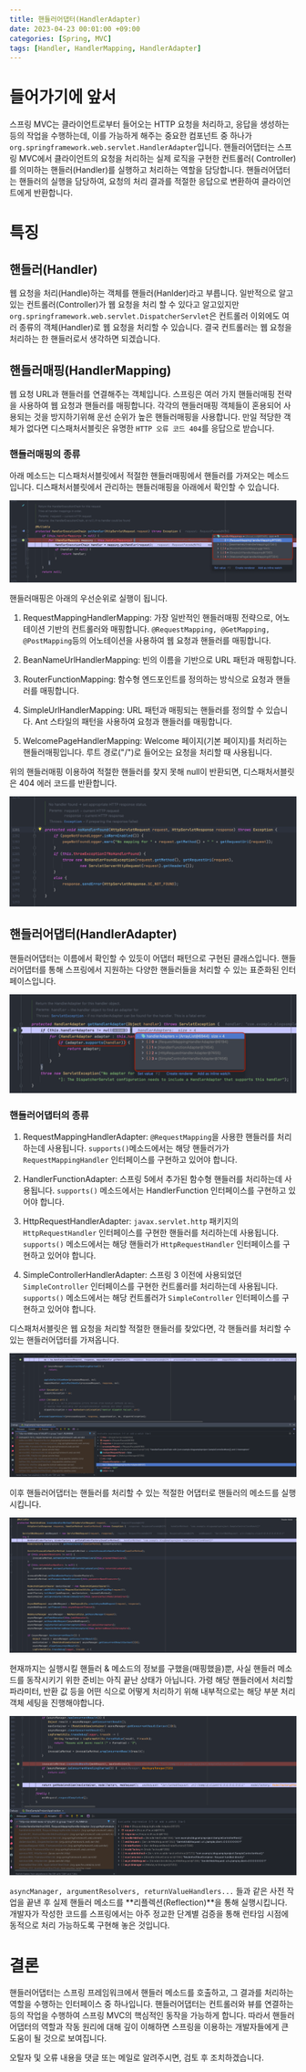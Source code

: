 ```yaml
---
title: 핸들러어댑터(HandlerAdapter)
date: 2023-04-23 00:01:00 +09:00
categories: [Spring, MVC]
tags: [Handler, HandlerMapping, HandlerAdapter]
---
```


# 들어가기에 앞서

스프링 MVC는 클라이언트로부터 들어오는 HTTP 요청을 처리하고, 응답을 생성하는 등의 작업을 수행하는데, 이를 가능하게 해주는 중요한 컴포넌트 중
하나가 ``` org.springframework.web.servlet.HandlerAdapter ```입니다. 핸들러어댑터는 스프링 MVC에서 클라이언트의 요청을 처리하는 실제 로직을 구현한 컨트롤러(
Controller)를 의미하는 핸들러(Handler)를 실행하고 처리하는 역할을 담당합니다. 핸들러어댑터는 핸들러의 실행을 담당하여, 요청의 처리 결과를 적절한 응답으로 변환하여 클라이언트에게 반환합니다.

# 특징

## 핸들러(Handler)

웹 요청을 처리(Handle)하는 객체를 핸들러(Hanlder)라고 부릅니다. 일반적으로 알고 있는 컨트롤러(Controller)가 웹 요청을 처리 할 수 있다고
알고있지만 ``` org.springframework.web.servlet.DispatcherServlet ```은 컨트롤러 이외에도 여러 종류의 객체(Handler)로 웹 요청을 처리할 수 있습니다. 결국
컨트롤러는 웹 요청을 처리하는 한 핸들러로서 생각하면 되겠습니다.

## 핸들러매핑(HandlerMapping)

웹 요청 URL과 핸들러를 연결해주는 객체입니다. 스프링은 여러 가지 핸들러매핑 전략을 사용하여 웹 요청과 핸들러를 매핑합니다. 각각의 핸들러매핑 객체들이 혼용되어 사용되는 것을 방지하기위해 운선 순위가 높은
핸들러매핑을 사용합니다. 만일 적당한 객체가 없다면 디스패처서블릿은 유명한 ``` HTTP 오류 코드 404 ```를 응답으로 받습니다.

### 핸들러매핑의 종류

아래 메소드는 디스패처서블릿에서 적절한 핸들러매핑에서 핸들러를 가져오는 메소드입니다. 디스패처서블릿에서 관리하는 핸들러매핑을 아래에서 확인할 수 있습니다.

![handler-mappings](/assets/img/spring/mvc/handler-adapter/handler-mappings.png)

핸들러매핑은 아래의 우선순위로 실행이 됩니다.

1. RequestMappingHandlerMapping: 가장 일반적인 핸들러매핑 전략으로, 어노테이션 기반의 컨트롤러와
   매핑합니다. ``` @RequestMapping, @GetMapping, @PostMapping ```등의 어노테이션을 사용하여 웹 요청과 핸들러를 매핑합니다.

2. BeanNameUrlHandlerMapping: 빈의 이름을 기반으로 URL 패턴과 매핑합니다.

3. RouterFunctionMapping: 함수형 엔드포인트를 정의하는 방식으로 요청과 핸들러를 매핑합니다.

4. SimpleUrlHandlerMapping: URL 패턴과 매핑되는 핸들러를 정의할 수 있습니다. Ant 스타일의 패턴을 사용하여 요청과 핸들러를 매핑합니다.

5. WelcomePageHandlerMapping: Welcome 페이지(기본 페이지)를 처리하는 핸들러매핑입니다. 루트 경로("/")로 들어오는 요청을 처리할 때 사용됩니다.

위의 핸들러매핑 이용하여 적절한 핸들러를 찾지 못해 null이 반환되면, 디스패처서블릿은 404 에러 코드를 반환합니다.

![no-handler-found](/assets/img/spring/mvc/handler-adapter/no-handler-found.png)

## 핸들러어댑터(HandlerAdapter)

핸들러어댑터는 이름에서 확인할 수 있듯이 어댑터 패턴으로 구현된 클래스입니다. 핸들러어댑터를 통해 스프링에서 지원하는 다양한 핸들러들을 처리할 수 있는 표준화된 인터페이스입니다.

![get-handler-adapter](/assets/img/spring/mvc/handler-adapter/get-handler-adapter.png)

### 핸들러어댑터의 종류

1. RequestMappingHandlerAdapter: ``` @RequestMapping ```을 사용한 핸들러를 처리하는데 사용됩니다. ``` supports() ```메소드에서는 해당
   핸들러가가 ``` RequestMappingHandler ``` 인터페이스를 구현하고 있어야 합니다.

2. HandlerFunctionAdapter: 스프링 5에서 추가된 함수형 핸들러를 처리하는데 사용됩니다. ``` supports() ``` 메소드에서는 HandlerFunction 인터페이스를 구현하고 있어야
   합니다.

3. HttpRequestHandlerAdapter: ``` javax.servlet.http ``` 패키지의 ``` HttpRequestHandler ``` 인터페이스를 구현한 핸들러를 처리하는데
   사용됩니다. ``` supports() ``` 메소드에서는 해당 핸들러가 ``` HttpRequestHandler ``` 인터페이스를 구현하고 있어야 합니다.

4. SimpleControllerHandlerAdapter: 스프링 3 이전에 사용되었던 ``` SimpleController ``` 인터페이스를 구현한 컨트롤러를 처리하는데
   사용됩니다. ``` supports() ``` 메소드에서는 해당 컨트롤러가 ``` SimpleController ``` 인터페이스를 구현하고 있어야 합니다.

디스패처서블릿은 웹 요청을 처리할 적절한 핸들러를 찾았다면, 각 핸들러를 처리할 수 있는 핸들러어댑터를 가져옵니다.

![call-hanlde](/assets/img/spring/mvc/handler-adapter/call-handle.png)

이후 핸들러어댑터는 핸들러를 처리할 수 있는 적절한 어댑터로 핸들러의 메소드를 실행시킵니다.

![invoke-handler-method-1](/assets/img/spring/mvc/handler-adapter/invoke-handler-method-1.png)

현재까지는 실행시킬 핸들러 & 메소드의 정보를 구했을(매핑했을)뿐, 사실 핸들러 메소드를 동작시키기 위한 준비는 아직 끝난 상태가 아닙니다. 가령 해당 핸들러에서 처리할 파라미터, 반환 값 등을 어떤 식으로 어떻게
처리하기 위해 내부적으로는 해당 부분 처리 객체 세팅을 진행해야합니다.

![invoke-handler-method-2](/assets/img/spring/mvc/handler-adapter/invoke-handler-method-2.png)

``` asyncManager, argumentResolvers, returnValueHandlers... ``` 들과 같은 사전 작업을 끝낸 후 실제 핸들러 메소드를 **리플렉션(Reflection)**을 통해
실행시킵니다.  
개발자가 작성한 코드를 스프링에서는 아주 정교한 단계별 검증을 통해 런타임 시점에 동적으로 처리 가능하도록 구현해 놓은 것입니다.

# 결론

핸들러어댑터는 스프링 프레임워크에서 핸들러 메소드를 호출하고, 그 결과를 처리하는 역할을 수행하는 인터페이스 중 하나입니다.
핸들러어댑터는 컨트롤러와 뷰를 연결하는 등의 작업을 수행하여 스프링 MVC의 핵심적인 동작을 가능하게 합니다. 따라서 핸들러어댑터의 역할과 작동 원리에 대해 깊이 이해하면 스프링을 이용하는 개발자들에게 큰 도움이 될
것으로 보여집니다.

오탈자 및 오류 내용을 댓글 또는 메일로 알려주시면, 검토 후 조치하겠습니다. 
